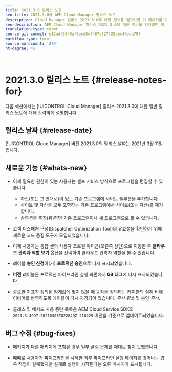 ```yaml
---
title: 2021.3.0 릴리스 노트
seo-title: 2021.3.0용 AEM Cloud Manager 릴리스 노트
description: Cloud Manager 릴리스 2021.3.0에 대한 정보를 얻으려면 이 페이지를 따르십시오.
seo-description: AEM Cloud Manager 릴리스 2021.3.0에 대한 정보를 얻으려면 이 페이지를 따르십시오.
translation-type: tm+mt
source-git-commit: e12adf3549af6ecd5e7487ef27f25abc44eaa794
workflow-type: tm+mt
source-wordcount: '279'
ht-degree: 4%

---
```


# 2021.3.0 릴리스 노트 {#release-notes-for}

다음 섹션에서는 [!UICONTROL Cloud Manager] 릴리스 2021.3.0에 대한 일반 릴리스 노트에 대해 간략하게 설명합니다.

## 릴리스 날짜 {#release-date}

[!UICONTROL Cloud Manager] 버전 2021.3.0의 릴리스 날짜는 2021년 3월 11일입니다.

## 새로운 기능 {#whats-new}

* 이제 필요한 권한이 있는 사용자는 셀프 서비스 방식으로 프로그램을 편집할 수 있습니다.

   * 자산(또는 그 반대로)이 있는 기존 프로그램에 사이트 솔루션을 추가합니다.
   * 사이트 및 자산을 모두 포함하는 기존 프로그램에서 사이트(또는 자산)를 제거합니다.
   * 솔루션을 추가(뒤)하면 기존 프로그램이나 새 프로그램으로 할 수 있습니다.

* 고객 디스패처 구성(Dispatcher Optimization Tool)의 유효성을 확인하기 위해 새로운 코드 품질 도구가 도입되었습니다.

* 이제 사용자는 통합 셸의 사용자 프로필 아이콘(오른쪽 상단)으로 이동한 후 **클라우드 관리자 역할 보기** 옵션을 선택하여 클라우드 관리자 역할을 볼 수 있습니다.

* 레이블 **승인 신청**&#x200B;이(가) **프로덕션 승인**&#x200B;으로 다시 표시되었습니다.

* **버전** 레이블은 프로덕션 파이프라인 실행 화면에서 **Git 태그**&#x200B;에 다시 표시되었습니다.

* 중요한 지표가 정의된 임계값에 맞지 않을 때 동작을 정의하는 레이블의 실제 비헤이비어를 반영하도록 레이블이 다시 지정되어 있습니다. *즉시 취소* 및 승인 *즉시*.

* 클래스 및 메서드 사용 중단 목록은 AEM Cloud Service SDK의 `2021.3.4997.20210303T022849Z-210225` 버전을 기준으로 업데이트되었습니다.

## 버그 수정 {#bug-fixes}

* 패키지가 다른 패키지에 포함된 경우 일부 품질 문제를 제대로 찾지 못했습니다.

* 때때로 사용자가 파이프라인을 시작한 직후 파이프라인 실행 페이지를 벗어나는 경우 작업이 실패했지만 실제로 실행이 시작된다는 오류 메시지가 표시됩니다.